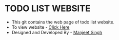 # TODO LIST WEBSITE

- This git contains the web page of todo list website.
- To view website - [Click Here](https://manjeetsingh-02.github.io/todo-list/)
- Designed and Developed By - [Manjeet Singh](https://manjeetsingh-02.github.io/portfolio/)